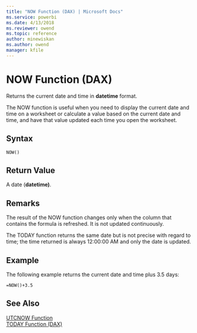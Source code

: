 ```yaml
---
title: "NOW Function (DAX) | Microsoft Docs"
ms.service: powerbi
ms.date: 4/13/2018
ms.reviewer: owend
ms.topic: reference
author: minewiskan
ms.author: owend
manager: kfile
---
```

# NOW Function (DAX)
Returns the current date and time in **datetime** format.  
  
The NOW function is useful when you need to display the current date and time on a worksheet or calculate a value based on the current date and time, and have that value updated each time you open the worksheet.  
  
## Syntax  
  
```  
NOW()  
```  
  
## Return Value  
A date (**datetime)**.  
  
## Remarks  

The result of the NOW function changes only when the column that contains the formula is refreshed. It is not updated continuously.  
  
The TODAY function returns the same date but is not precise with regard to time; the time returned is always 12:00:00 AM and only the date is updated.  
  
## Example  
The following example returns the current date and time plus 3.5 days:  
  
```  
=NOW()+3.5  
```  
  
## See Also  
[UTCNOW Function](utcnow-function-dax.md)   
[TODAY Function &#40;DAX&#41;](today-function-dax.md)  
  
